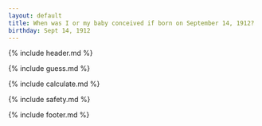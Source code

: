 ```yaml
---
layout: default
title: When was I or my baby conceived if born on September 14, 1912?
birthday: Sept 14, 1912
---
```


{% include header.md %}

{% include guess.md %}

{% include calculate.md %}

{% include safety.md %}

{% include footer.md %}



